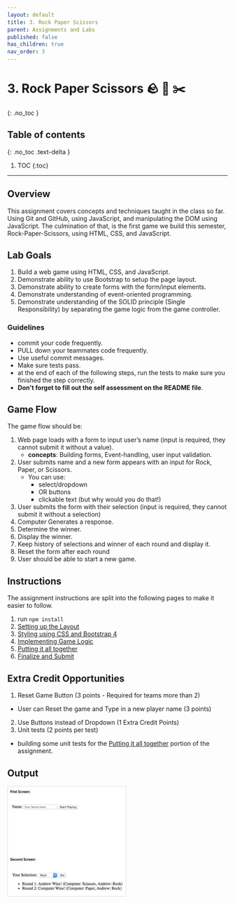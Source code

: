 ```yaml
---
layout: default
title: 3. Rock Paper Scissors
parent: Assignments and Labs
published: false
has_children: true
nav_order: 3
---
```

# 3. Rock Paper Scissors 🪨 📄 ✂️
{: .no_toc }

## Table of contents
{: .no_toc .text-delta }

1. TOC
{:toc}

---
## Overview
This assignment covers concepts and techniques taught in the class so far. Using Git and GitHub, using JavaScript, and manipulating the DOM using JavaScript. The culmination of that, is the first game we build this semester, Rock-Paper-Scissors, using HTML, CSS, and JavaScript.

## Lab Goals
1. Build a web game using HTML, CSS, and JavaScript.
2. Demonstrate ability to use Bootstrap to setup the page layout.
3. Demonstrate ability to create forms with the form/input elements.
4. Demonstrate understanding of event-oriented programming.
5. Demonstrate understanding of the SOLID principle (Single Responsibility) by separating the game logic from the game controller.

### Guidelines
* commit your code frequently.
* PULL down your teammates code frequently.
* Use useful commit messages.
* Make sure tests pass.
* at the end of each of the following steps, run the tests to make sure you finished the step correctly.
* **Don't forget to fill out the self assessment on the README file**.

## Game Flow
The game flow should be:
1. Web page loads with a form to input user’s name (input is required, they cannot submit it without a value).
    * **concepts**: Building forms, Event-handling, user input validation.
2. User submits name and a new form appears with an input for Rock, Paper, or Scissors.
    * You can use:
      * select/dropdown
      * OR buttons
      * clickable text (but why would you do that!)
3. User submits the form with their selection (input is required, they cannot submit it without a selection)
4. Computer Generates a response.
5. Determine the winner.
6. Display the winner.
7. Keep history of selections and winner of each round and display it.
8. Reset the form after each round
9. User should be able to start a new game.

## Instructions
The assignment instructions are split into the following pages to make it easier to follow.
1. run `npm install`
2. [Setting up the Layout](1.layout)
3. [Styling using CSS and Bootstrap 4](2.styling)
4. [Implementing Game Logic](3.logic)
5. [Putting it all together](4.controller)
5. [Finalize and Submit](5.finalize)


## Extra Credit Opportunities

1. Reset Game Button (3 points - Required for teams more than 2)
- User can Reset the game and Type in a new player name (3 points)
2. Use Buttons instead of Dropdown (1 Extra Credit Points)
3. Unit tests (2 points per test)
- building some unit tests for the [Putting it all together](4.controller) portion of the assignment.

## Output
<img alt="example image" src="assets/example.png" style="height:250px; border:1px #ddd solid;"/>
